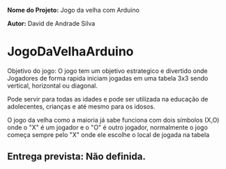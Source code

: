 **Nome do Projeto:** Jogo da velha com Arduino

**Autor:** David de Andrade Silva

# JogoDaVelhaArduino
Objetivo do jogo: O jogo tem um objetivo estrategico e divertido onde Jogadores de forma rapida iniciam jogadas em uma tabela 3x3 sendo vertical, horizontal ou diagonal.

Pode servir para todas as idades e pode ser utilizada na educação de adolecentes, crianças e até mesmo para os idosos.

O jogo da velha como a maioria já sabe funciona com dois símbolos (X,O) onde o "X" é um jogador e o "O" é outro jogador, normalmente o jogo começa sempre pelo "X" onde ele escolhe o local de jogada na tabela

## Entrega prevista: Não definida. 
